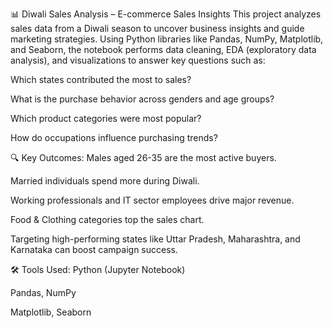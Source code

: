 📊 Diwali Sales Analysis – E-commerce Sales Insights
This project analyzes sales data from a Diwali season to uncover business insights and guide marketing strategies. Using Python libraries like Pandas, NumPy, Matplotlib, and Seaborn, the notebook performs data cleaning, EDA (exploratory data analysis), and visualizations to answer key questions such as:

Which states contributed the most to sales?

What is the purchase behavior across genders and age groups?

Which product categories were most popular?

How do occupations influence purchasing trends?

🔍 Key Outcomes:
Males aged 26-35 are the most active buyers.

Married individuals spend more during Diwali.

Working professionals and IT sector employees drive major revenue.

Food & Clothing categories top the sales chart.

Targeting high-performing states like Uttar Pradesh, Maharashtra, and Karnataka can boost campaign success.

🛠️ Tools Used:
Python (Jupyter Notebook)

Pandas, NumPy

Matplotlib, Seaborn
